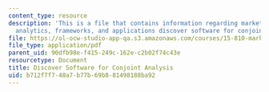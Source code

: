 ```yaml
---
content_type: resource
description: 'This is a file that contains information regarding marketing management:
  analytics, frameworks, and applications discover software for conjoint analysis'
file: https://ol-ocw-studio-app-qa.s3.amazonaws.com/courses/15-810-marketing-management-analytics-frameworks-and-applications-fall-2015/b712f7f748a7b77b69b881498188ba92_MIT15_810F15_Discover.pdf
file_type: application/pdf
parent_uid: 90dfb98e-f415-249c-162e-c2b02f74c43e
resourcetype: Document
title: Discover Software for Conjoint Analysis
uid: b712f7f7-48a7-b77b-69b8-81498188ba92
---
```

